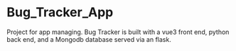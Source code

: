 # Bug_Tracker_App
Project for app managing. Bug Tracker is built with a vue3 front end, python back end, and a Mongodb database served via an flask.

